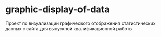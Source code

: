 # graphic-display-of-data
Проект по визуализации графического отображения статистических данных с сайта для выпускной квалификационной работы.
